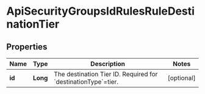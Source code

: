 

# ApiSecurityGroupsIdRulesRuleDestinationTier

## Properties

Name | Type | Description | Notes
------------ | ------------- | ------------- | -------------
**id** | **Long** | The destination Tier ID. Required for &#x60;destinationType&#x60;&#x3D;tier. |  [optional]



